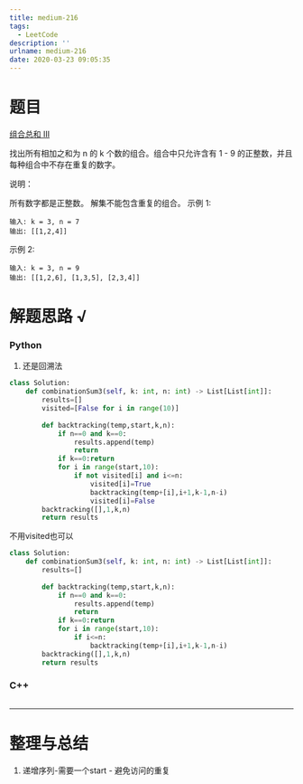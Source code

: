 ```yaml
---
title: medium-216
tags:
  - LeetCode
description: ''
urlname: medium-216
date: 2020-03-23 09:05:35
---
```


# 题目

[组合总和 III](https://leetcode-cn.com/problems/combination-sum-iii/)

找出所有相加之和为 n 的 k 个数的组合。组合中只允许含有 1 - 9 的正整数，并且每种组合中不存在重复的数字。

说明：

所有数字都是正整数。
解集不能包含重复的组合。 
示例 1:

```
输入: k = 3, n = 7
输出: [[1,2,4]]
```


示例 2:

```
输入: k = 3, n = 9
输出: [[1,2,6], [1,3,5], [2,3,4]]
```



# 解题思路 √

### Python

1. 还是回溯法

```python
class Solution:
    def combinationSum3(self, k: int, n: int) -> List[List[int]]:
        results=[]
        visited=[False for i in range(10)]
        
        def backtracking(temp,start,k,n):
            if n==0 and k==0:
                results.append(temp)
                return
            if k==0:return
            for i in range(start,10):
                if not visited[i] and i<=n:
                    visited[i]=True
                    backtracking(temp+[i],i+1,k-1,n-i)
                    visited[i]=False
        backtracking([],1,k,n)
        return results
```

不用visited也可以


```python
class Solution:
    def combinationSum3(self, k: int, n: int) -> List[List[int]]:
        results=[]
        
        def backtracking(temp,start,k,n):
            if n==0 and k==0:
                results.append(temp)
                return
            if k==0:return
            for i in range(start,10):
                if i<=n: 
                    backtracking(temp+[i],i+1,k-1,n-i)
        backtracking([],1,k,n)
        return results
```



### C++

```cpp

```

---



# 整理与总结

1. 递增序列-需要一个start - 避免访问的重复

